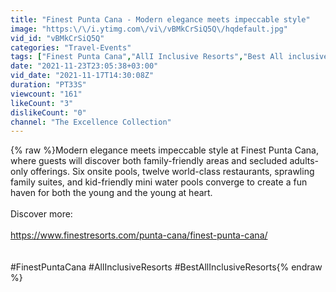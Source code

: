 ```yaml
---
title: "Finest Punta Cana - Modern elegance meets impeccable style"
image: "https:\/\/i.ytimg.com\/vi\/vBMkCrSiQ5Q\/hqdefault.jpg"
vid_id: "vBMkCrSiQ5Q"
categories: "Travel-Events"
tags: ["Finest Punta Cana","AllI Inclusive Resorts","Best All inclusive Resorts"]
date: "2021-11-23T23:05:38+03:00"
vid_date: "2021-11-17T14:30:08Z"
duration: "PT33S"
viewcount: "161"
likeCount: "3"
dislikeCount: "0"
channel: "The Excellence Collection"
---
```

{% raw %}Modern elegance meets impeccable style at Finest Punta Cana, where guests will discover both family-friendly areas and secluded adults-only offerings. Six onsite pools, twelve world-class restaurants, sprawling family suites, and kid-friendly mini water pools converge to create a fun haven for both the young and the young at heart. <br /><br />Discover more: <br /><br /><a rel="nofollow" target="blank" href="https://www.finestresorts.com/punta-cana/finest-punta-cana/">https://www.finestresorts.com/punta-cana/finest-punta-cana/</a><br /><br /><br />#FinestPuntaCana #AllInclusiveResorts #BestAllInclusiveResorts{% endraw %}
